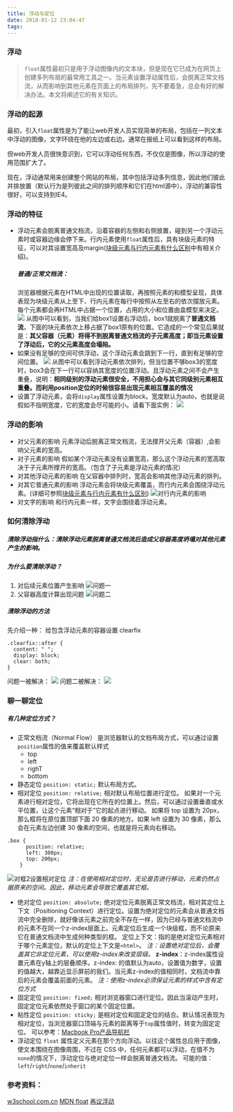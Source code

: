```yaml
---
title: 浮动与定位
date: 2018-01-12 23:04:47
tags:
---
```

### 浮动
> `float`属性最初只是用于浮动图像内的文本块，但是现在它已成为在网页上创建多列布局的最常用工具之一。当元素设置浮动属性后，会脱离正常文档流，从而影响到其他元素在页面上的布局排列，先不要着急，总会有好的解决办法。本文将阐述它的有关知识。

### 浮动的起源
最初，引入`float`属性是为了能让web开发人员实现简单的布局，包括在一列文本中浮动的图像，文字环绕在他的左边或右边。通常在报纸上可以看到这样的布局。

但web开发人员很快意识到，它可以浮动任何东西，不仅仅是图像，所以浮动的使用范围扩大了。

现在，浮动通常用来创建整个网站的布局，其中包括浮动多列信息，因此他们彼此并排放置（默认行为是列彼此之间的排列顺序和它们在html源中）。浮动的兼容性很好，可以支持到IE4。
<!-- more -->

### 浮动的特征
- 浮动元素会脱离普通文档流，沿着容器的左侧和右侧放置，碰到另一个浮动元素时或容器边缘会停下来。行内元素使用`float`属性后，具有块级元素的特征，可以对其设置宽高及margin([块级元素与行内元素有什么区别](http://www.jianshu.com/p/3723caccfeff)中有相关介绍)。
  ##### 普通/正常文档流：
  浏览器根据元素在HTML中出现的位置读取，再按照元素的和模型呈现，具体表现为块级元素从上至下、行内元素在每行中按照从左至右的依次摆放元素。每个元素都会再HTML中占据一个位置，占用的大小和位置由盒模型来决定。
![](http://upload-images.jianshu.io/upload_images/6882087-e21523145c491e5e.png?imageMogr2/auto-orient/strip%7CimageView2/2/w/1240)
从图中可以看到，当我们给box1设置右浮动后，box1就脱离了**普通文档流**，下面的块元素依次上移占据了box1原有的位置。它造成的一个常见后果就是：**其父容器（元素）将得不到脱离普通文档流的子元素高度；即当元素设置了浮动后，它的父元素高度会塌陷。**
- 如果没有足够的空间可供浮动，这个浮动元素会跳到下一行，直到有足够的空间位置。
![](http://upload-images.jianshu.io/upload_images/6882087-709bf8f6cdbb6b5f.png?imageMogr2/auto-orient/strip%7CimageView2/2/w/1240)
从图中可以看到浮动元素依次排列，但当位置不够box3的宽度时，box3会在下一行可以容纳其宽度的位置浮动。且浮动元素之间不会产生重叠，说明：**相同级别的浮动元素很安全，不用担心会与其它同级别元素相互重叠。而利用position定位的时候很容易出现元素相互覆盖的情况**
- 设置了浮动元素，会将`display`属性设置为block。宽度默认为auto，也就是说假如不指明宽度，它的宽度会尽可能的小。请看下面实例：
![](http://upload-images.jianshu.io/upload_images/6882087-b4a1068389a6e9b1.png?imageMogr2/auto-orient/strip%7CimageView2/2/w/1240)

### 浮动的影响
- 对父元素的影响
元素浮动后脱离正常文档流，无法撑开父元素（容器）,会影响父元素的宽高。
- 对子元素的影响
假如某个浮动元素没有设置宽高，那么这个浮动元素的宽高取决于子元素所撑开的宽高。（包含了子元素是浮动元素的情况）
- 对其他浮动元素的影响
在父容器中排列时，宽高会影响其他浮动元素的排列。
- 对其它普通元素的影响
浮动元素会将块级元素覆盖，而行内元素会围绕浮动元素。(详细可参照[块级元素与行内元素有什么区别](http://www.jianshu.com/p/3723caccfeff))
![对行内元素的影响](http://upload-images.jianshu.io/upload_images/6882087-4e3bfa35bc76a35e.png?imageMogr2/auto-orient/strip%7CimageView2/2/w/1240)
- 对文字的影响
和行内元素一样，文字会围绕着浮动元素。
### 如何清除浮动
##### 清除浮动指什么：清除浮动元素脱离普通文档流后造成父容器高度坍塌对其他元素产生的影响。
##### 为什么要清除浮动？
1. 对后续元素位置产生影响
![问题一](http://upload-images.jianshu.io/upload_images/6882087-c942e0dc71fb6a21.png?imageMogr2/auto-orient/strip%7CimageView2/2/w/1240)
2. 父容器高度计算出现问题
![问题二](http://upload-images.jianshu.io/upload_images/6882087-6109b1c1fea22ff6.png?imageMogr2/auto-orient/strip%7CimageView2/2/w/1240)
##### 清除浮动的方法
先介绍一种：
给包含浮动元素的容器设置 clearfix
```
.clearfix::after {
  content: " ";
  display: block;
  clear: both;
}
```
问题一被解决：
![](http://upload-images.jianshu.io/upload_images/6882087-6f5a8e8e3675cda7.png?imageMogr2/auto-orient/strip%7CimageView2/2/w/1240)
问题二被解决：
![](http://upload-images.jianshu.io/upload_images/6882087-0d036a6baf3b87ad.png?imageMogr2/auto-orient/strip%7CimageView2/2/w/1240)
### 聊一聊定位
##### 有几种定位方式？
- 正常文档流（Normal Flow）
是浏览器默认的文档布局方式，可以通过设置`position`属性的值来覆盖默认样式
  - top
  - left
  - righT
  - bottom
- 静态定位
`position: static;` 默认布局方式。
- 相对定位
`position: relative;` 相对默认布局位置进行定位。
如果对一个元素进行相对定位，它将出现在它所在的位置上。然后，可以通过设置垂直或水平位置，让这个元素“相对于”它的起点进行移动。
如果将 top 设置为 20px，那么框将在原位置顶部下面 20 像素的地方。如果 left 设置为 30 像素，那么会在元素左边创建 30 像素的空间，也就是将元素向右移动。
```
.box {
      position: relative;
      left: 300px;
      top: 200px;
    }
```
![对框2设置相对定位](http://upload-images.jianshu.io/upload_images/6882087-ecef772618a42a04.gif?imageMogr2/auto-orient/strip)
*注：在使用相对定位时，无论是否进行移动，元素仍然占据原来的空间。因此，移动元素会导致它覆盖其它框。*
- 绝对定位
`position: absolute;` 绝对定位元素脱离正常文档流，相对其定位上下文（Positioning Context）进行定位。设置为绝对定位的元素会从普通文档流中完全删除，就好像该元素之前完全不存在一样，因为已经与普通文档流中的元素不在同一个z-index层面上。元素定位后生成一个块级框，而不论原来它在普通文档流中生成何种类型的框。
定位上下文：指的是绝对定位元素相对于哪个元素定位，默认的定位上下文是`<html>`。
*注：设置绝对定位后，会覆盖其它非定位元素，可以使用z-index来改变层级。*
**z-index**：z-index属性设置元素在y轴上的层叠顺序。z-index: 的值默认为auto，设置值为数字，设置的值越大，越靠近显示屏前的我们。当元素z-index的值相同时，文档流中靠后的元素会覆盖前面的元素。
*注：使用z-index必须保证元素的样式中含有定位方式*
- 固定定位
`position: fixed;` 相对浏览器窗口进行定位。因此当滚动产生时，固定定位元素依然处于窗口的某个固定位置。
- 粘性定位
`position: sticky;` 是相对定位和固定定位的结合。默认情况表现为相对定位，当浏览器窗口顶端与元素的距离等于`top`属性值时，转变为固定定位。
可以参考：[Macbook Pro产品导航栏](https://www.apple.com/macbook-pro/)
- 浮动定位
`float` 属性定义元素在那个方向浮动。以往这个属性总应用于图像，使文本围绕在图像周围，不过在 CSS 中，任何元素都可以浮动，在值不为`none`的情况下，浮动定位与绝对定位一样会脱离普通文档流。
可能的值：`left`/`right`/`none`/`inherit`
### 参考资料：
[w3school.com.cn](http://www.w3school.com.cn/cssref/pr_class_float.asp)
[MDN float](https://developer.mozilla.org/zh-CN/docs/CSS/float)
[再议浮动](http://book.jirengu.com/fe/%E5%89%8D%E7%AB%AF%E5%9F%BA%E7%A1%80/CSS/%E5%86%8D%E8%AE%AE%E6%B5%AE%E5%8A%A8.html)



